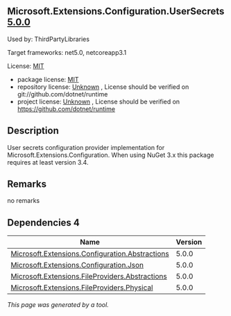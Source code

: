 Microsoft.Extensions.Configuration.UserSecrets [5.0.0](https://www.nuget.org/packages/Microsoft.Extensions.Configuration.UserSecrets/5.0.0)
--------------------

Used by: ThirdPartyLibraries

Target frameworks: net5.0, netcoreapp3.1

License: [MIT](../../../../licenses/mit) 

- package license: [MIT](https://licenses.nuget.org/MIT) 
- repository license: [Unknown](git://github.com/dotnet/runtime) , License should be verified on git://github.com/dotnet/runtime
- project license: [Unknown](https://github.com/dotnet/runtime) , License should be verified on https://github.com/dotnet/runtime

Description
-----------
User secrets configuration provider implementation for Microsoft.Extensions.Configuration. 
When using NuGet 3.x this package requires at least version 3.4.

Remarks
-----------
no remarks


Dependencies 4
-----------

|Name|Version|
|----------|:----|
|[Microsoft.Extensions.Configuration.Abstractions](../../../../packages/nuget.org/microsoft.extensions.configuration.abstractions/5.0.0)|5.0.0|
|[Microsoft.Extensions.Configuration.Json](../../../../packages/nuget.org/microsoft.extensions.configuration.json/5.0.0)|5.0.0|
|[Microsoft.Extensions.FileProviders.Abstractions](../../../../packages/nuget.org/microsoft.extensions.fileproviders.abstractions/5.0.0)|5.0.0|
|[Microsoft.Extensions.FileProviders.Physical](../../../../packages/nuget.org/microsoft.extensions.fileproviders.physical/5.0.0)|5.0.0|

*This page was generated by a tool.*